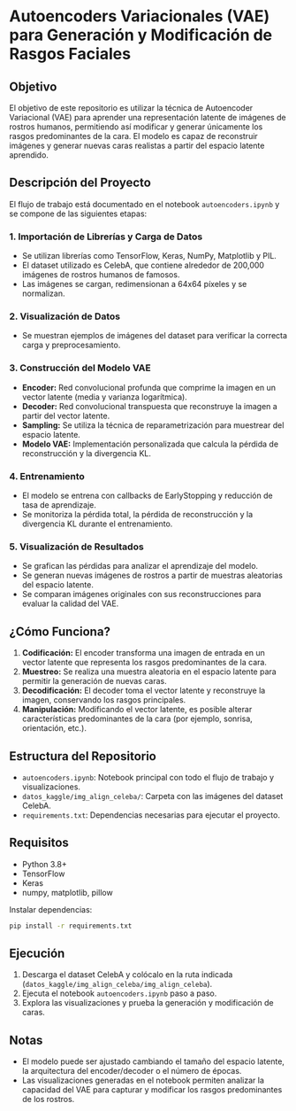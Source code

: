 # Autoencoders Variacionales (VAE) para Generación y Modificación de Rasgos Faciales

## Objetivo

El objetivo de este repositorio es utilizar la técnica de Autoencoder Variacional (VAE) para aprender una representación latente de imágenes de rostros humanos, permitiendo así modificar y generar únicamente los rasgos predominantes de la cara. El modelo es capaz de reconstruir imágenes y generar nuevas caras realistas a partir del espacio latente aprendido.

## Descripción del Proyecto

El flujo de trabajo está documentado en el notebook `autoencoders.ipynb` y se compone de las siguientes etapas:

### 1. Importación de Librerías y Carga de Datos
- Se utilizan librerías como TensorFlow, Keras, NumPy, Matplotlib y PIL.
- El dataset utilizado es CelebA, que contiene alrededor de 200,000 imágenes de rostros humanos de famosos.
- Las imágenes se cargan, redimensionan a 64x64 píxeles y se normalizan.

### 2. Visualización de Datos
- Se muestran ejemplos de imágenes del dataset para verificar la correcta carga y preprocesamiento.

### 3. Construcción del Modelo VAE
- **Encoder:** Red convolucional profunda que comprime la imagen en un vector latente (media y varianza logarítmica).
- **Decoder:** Red convolucional transpuesta que reconstruye la imagen a partir del vector latente.
- **Sampling:** Se utiliza la técnica de reparametrización para muestrear del espacio latente.
- **Modelo VAE:** Implementación personalizada que calcula la pérdida de reconstrucción y la divergencia KL.

### 4. Entrenamiento
- El modelo se entrena con callbacks de EarlyStopping y reducción de tasa de aprendizaje.
- Se monitoriza la pérdida total, la pérdida de reconstrucción y la divergencia KL durante el entrenamiento.

### 5. Visualización de Resultados
- Se grafican las pérdidas para analizar el aprendizaje del modelo.
- Se generan nuevas imágenes de rostros a partir de muestras aleatorias del espacio latente.
- Se comparan imágenes originales con sus reconstrucciones para evaluar la calidad del VAE.

## ¿Cómo Funciona?

1. **Codificación:** El encoder transforma una imagen de entrada en un vector latente que representa los rasgos predominantes de la cara.
2. **Muestreo:** Se realiza una muestra aleatoria en el espacio latente para permitir la generación de nuevas caras.
3. **Decodificación:** El decoder toma el vector latente y reconstruye la imagen, conservando los rasgos principales.
4. **Manipulación:** Modificando el vector latente, es posible alterar características predominantes de la cara (por ejemplo, sonrisa, orientación, etc.).

## Estructura del Repositorio

- `autoencoders.ipynb`: Notebook principal con todo el flujo de trabajo y visualizaciones.
- `datos_kaggle/img_align_celeba/`: Carpeta con las imágenes del dataset CelebA.
- `requirements.txt`: Dependencias necesarias para ejecutar el proyecto.

## Requisitos

- Python 3.8+
- TensorFlow
- Keras
- numpy, matplotlib, pillow

Instalar dependencias:
```bash
pip install -r requirements.txt
```

## Ejecución

1. Descarga el dataset CelebA y colócalo en la ruta indicada (`datos_kaggle/img_align_celeba/img_align_celeba`).
2. Ejecuta el notebook `autoencoders.ipynb` paso a paso.
3. Explora las visualizaciones y prueba la generación y modificación de caras.

## Notas
- El modelo puede ser ajustado cambiando el tamaño del espacio latente, la arquitectura del encoder/decoder o el número de épocas.
- Las visualizaciones generadas en el notebook permiten analizar la capacidad del VAE para capturar y modificar los rasgos predominantes de los rostros.
